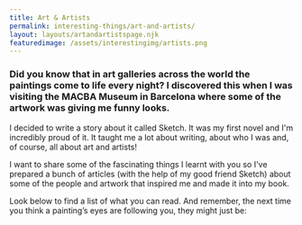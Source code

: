 ```yaml
---
title: Art & Artists
permalink: interesting-things/art-and-artists/
layout: layouts/artandartistspage.njk
featuredimage: /assets/interestingimg/artists.png
---
```

### Did you know that in art galleries across the world the paintings come to life every night? I discovered this when I was visiting the MACBA Museum in Barcelona where some of the artwork was giving me funny looks.

I decided to write a story about it called Sketch. It was my first novel and I'm incredibly proud of it. It taught me a lot about writing, about who I was and, of course, all about art and artists!

I want to share some of the fascinating things I learnt with you so I've prepared a bunch of articles (with the help of my good friend Sketch) about some of the people and artwork that inspired me and made it into my book.

Look below to find a list of what you can read. And remember, the next time you think a painting’s eyes are following you, they might just be:
